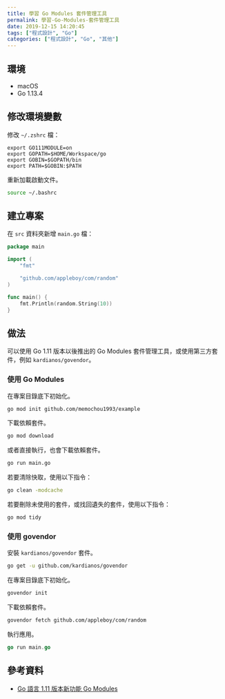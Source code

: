 ```yaml
---
title: 學習 Go Modules 套件管理工具
permalink: 學習-Go-Modules-套件管理工具
date: 2019-12-15 14:20:45
tags: ["程式設計", "Go"]
categories: ["程式設計", "Go", "其他"]
---
```


## 環境

- macOS
- Go 1.13.4

## 修改環境變數

修改 `~/.zshrc` 檔：

```ENV
export GO111MODULE=on
export GOPATH=$HOME/Workspace/go
export GOBIN=$GOPATH/bin
export PATH=$GOBIN:$PATH
```

重新加載啟動文件。

```BASH
source ~/.bashrc
```

## 建立專案

在 `src` 資料夾新增 `main.go` 檔：

```GO
package main

import (
	"fmt"

	"github.com/appleboy/com/random"
)

func main() {
	fmt.Println(random.String(10))
}
```

## 做法

可以使用 Go 1.11 版本以後推出的 Go Modules 套件管理工具，或使用第三方套件，例如  `kardianos/govendor`。

### 使用 Go Modules

在專案目錄底下初始化。

```BASH
go mod init github.com/memochou1993/example
```

下載依賴套件。

```BASH
go mod download
```

或者直接執行，也會下載依賴套件。

```BASH
go run main.go
```

若要清除快取，使用以下指令：

```BASH
go clean -modcache
```

若要刪除未使用的套件，或找回遺失的套件，使用以下指令：

```BASH
go mod tidy
```

### 使用 govendor

安裝 `kardianos/govendor` 套件。

```BASH
go get -u github.com/kardianos/govendor
```

在專案目錄底下初始化。

```BASH
govendor init
```

下載依賴套件。

```BASH
govendor fetch github.com/appleboy/com/random
```

執行應用。

```GO
go run main.go
```

## 參考資料

- [Go 語言 1.11 版本新功能 Go Modules](https://www.youtube.com/watch?v=MXjYRrZnHh0)
